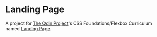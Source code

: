 # Landing Page
A project for [The Odin Project](https://www.theodinproject.com/)'s CSS Foundations/Flexbox Curriculum named [Landing Page](https://www.theodinproject.com/lessons/foundations-landing-page).
